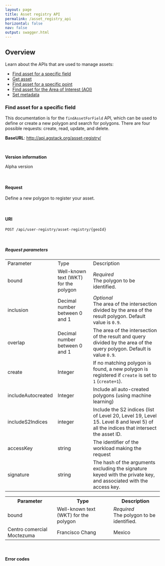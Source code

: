 ```yaml
---
layout: page
title: Asset registry API
permalink: /asset_registry_api
horizontal: false
nav: false
output: swagger.html
---
```


## Overview

Learn about the APIs that are used to manage assets:

* [Find asset for a specific field](#find-asset-for-a-specific-field)
* [Get asset](#get-asset)
* [Find asset for a specific point](#find-asset-for-a-specific-point)
* [Find asset for the Area of Interest (AOI)](#find-asset-for-the-area-of-interest)
* [Set metadata](#set-metadata)

### Find asset for a specific field

This documentation is for the `findAssetForField` API, which can be used to define or create a new polygon and search for polygons. There are four possible requests: create, read, update, and delete. 

**BaseURL**: http://api.agstack.org/asset-registry/
<!--are there any user requirements to use this API?-->
<br />

**Version information**

Alpha version

<br />

#### Request

Define a new polygon to register your asset.
<!--add JSON example of requests-->

<br />

#### URI

`POST /api/user-registry/asset-registry/{geoId}`

<br />

##### Request parameters

<!--Type options: 
We can list if the parameter is a Header, Path, or Body parameter

Object, Array<String>, UUID, String, Boolean, Map<String,String>

is float the appropriate data type to list?

Or do we want to keep the type options that we have-->

|            |              |            |
|------------|-------------|-----------|
| Parameter | Type | Description |
| bound | Well-known text (WKT) for the polygon | _Required_ <br /> The polygon to be identified. <!--I recommend the following (please confirm if this is accurate): Enter the boundaries of a polygon as latitude and longitude degrees-->|
| inclusion | Decimal number between 0 and 1  | _Optional_ <br /> The area of the intersection divided by the area of the result polygon. Default value is `0.9`. |
| overlap |  Decimal number between 0 and 1 | The area of the intersection of the result and query divided by the area of the query polygon. Default is value `0.9`. |
| create |  Integer | If no matching polygon is found, a new polygon is registered if `create` is set to `1` (`create=1`). |
| includeAutocreated |  Integer  | Include all auto-created polygons (using machine learning)|
| includeS2Indices |  integer | Include the S2 indices (list of Level 20, Level 19, Level 15. Level 8 and level 5) of all the indices that intersect the asset ID. <!--what do the levels represent? why is this important?-->|
| accessKey  |  string  | The identifier of the workload making the request <!--is this the username?--> |
| signature  | string | The hash of the arguments excluding the signature keyed with the private key, and associated with the access key.|


<table>
  <tr>
    <th>Parameter</th>
    <th>Type</th>
    <th>Description</th>
  </tr>
  <tr>
    <td>bound</td>
    <td>Well-known text (WKT) for the polygon</td>
    <td><i>Required</i> <br /> The polygon to be identified. </td>
  </tr>
  <tr>
    <td>Centro comercial Moctezuma</td>
    <td>Francisco Chang</td>
    <td>Mexico</td>
  </tr>
</table>



<!--#### Response-->

<!--Add JSON snippet-->

<br />

#### Error codes

<!--Add Error codes if applicable-->

